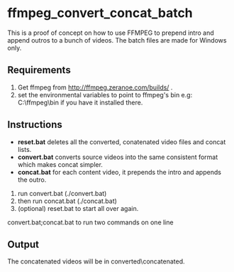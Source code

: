 ffmpeg_convert_concat_batch
===========================

This is a proof of concept on how to use FFMPEG to prepend intro and append outros to a bunch of videos.
The batch files are made for Windows only.

Requirements
------------

1. Get ffmpeg from http://ffmpeg.zeranoe.com/builds/ .
2. set the environmental variables to point to ffmpeg's bin e.g: C:\ffmpeg\bin if you have it installed there.

Instructions
------------

- <b>reset.bat</b> deletes all the converted, conatenated video files and concat lists.
- <b>convert.bat</b> converts source videos into the same consistent format which makes concat simpler.
- <b>concat.bat</b> for each content video, it prepends the intro and appends the outro.

1. run convert.bat (./convert.bat)
2. then run concat.bat (./concat.bat)
3. (optional) reset.bat to start all over again.

convert.bat;concat.bat to run two commands on one line

Output
------

The concatenated videos will be in converted\concatenated.